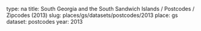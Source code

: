 type: na
title: South Georgia and the South Sandwich Islands / Postcodes / Zipcodes (2013)
slug: places/gs/datasets/postcodes/2013
place: gs
dataset: postcodes
year: 2013
